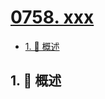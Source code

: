 # [0758. xxx](https://github.com/Tdahuyou/TNotes.leetcode/tree/main/notes/0758.%20xxx)

<!-- region:toc -->

- [1. 📝 概述](#1--概述)

<!-- endregion:toc -->

## 1. 📝 概述
